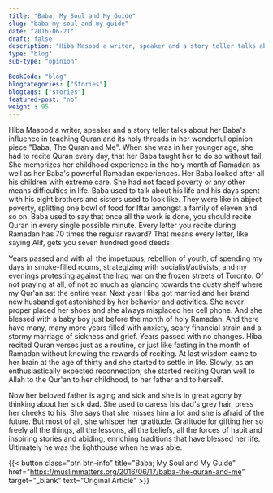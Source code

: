 ```yaml
--- 
title: "Baba; My Soul and My Guide" 
slug: "baba-my-soul-and-my-guide"
date: "2016-06-21" 
draft: false 
description: "Hiba Masood a writer, speaker and a story teller talks about her Baba's influence in teaching Quran and its holy threads in her wonderful opinion piece 'Baba, The Quran and Me'." 
type: "blog"
sub-type: "opinion" 
 
BookCode: "blog"
blogcategories: ["Stories"]
blogtags: ["stories"]
featured-post: "no"
weight : 95
---  
```

Hiba Masood a writer, speaker and a story teller talks about her Baba's influence in teaching Quran and its holy threads in her wonderful opinion piece "Baba, The Quran and Me". When she was in her younger age, she had to recite Quran every day, that her Baba taught her to do so without fail. She memorizes her childhood experience in the holy month of Ramadan as well as her Baba's powerful Ramadan experiences. Her Baba looked after all his children with extreme care. She had not faced poverty or any other means difficulties in life. Baba used to talk about his life and his days spent with his eight brothers and sisters used to look like. They were like in abject poverty, splitting one bowl of food for Iftar amongst a family of eleven and so on. Baba used to say that once all the work is done, you should recite Quran in every single possible minute. Every letter you recite during Ramadan has 70 times the regular reward? That means every letter, like saying Alif, gets you seven hundred good deeds.

Years passed and with all the impetuous, rebellion of youth, of spending my days in smoke-filled rooms, strategizing with socialist/activists, and my evenings protesting against the Iraq war on the frozen streets of Toronto. Of not praying at all, of not so much as glancing towards the dusty shelf where my Qur'an sat the entire year. Next year Hiba got married and her brand new husband got astonished by her behavior and activities. She never proper placed her shoes and she always misplaced her cell phone. And she blessed with a baby boy just before the month of holy Ramadan. And there have many, many more years filled with anxiety, scary financial strain and a stormy marriage of sickness and grief. Years passed with no changes. Hiba recited Quran verses just as a routine, or just like fasting in the month of Ramadan without knowing the rewards of reciting. At last wisdom came to her brain at the age of thirty and she started to settle in life. Slowly, as an enthusiastically expected reconnection, she started reciting Quran well to Allah to the Qur'an to her childhood, to her father and to herself.

Now her beloved father is aging and sick and she is in great agony by thinking about her sick dad. She used to caress his dad's grey hair, press her cheeks to his. She says that she misses him a lot and she is afraid of the future. But most of all, she whisper her gratitude. Gratitude for gifting her so freely all the things, all the lessons, all the beliefs, all the forces of habit and inspiring stories and abiding, enriching traditions that have blessed her life. Ultimately he was the lighthouse when he was able.

{{< button class="btn btn-info" title="Baba; My Soul and My Guide" href="https://muslimmatters.org/2016/06/17/baba-the-quran-and-me" target="_blank" text="Original Article" >}}